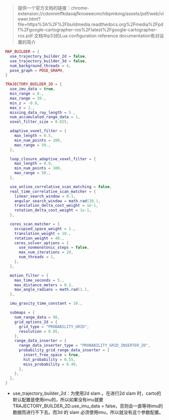 > 提供一个官方文档的链接：chrome-extension://cdonnmffkdaoajfknoeeecmchibpmkmg/assets/pdf/web/viewer.html?file=https%3A%2F%2Fbuildmedia.readthedocs.org%2Fmedia%2Fpdf%2Fgoogle-cartographer-ros%2Flatest%2Fgoogle-cartographer-ros.pdf
文档中p33的Lua configuration reference documentation有对设置的简介
```lua
MAP_BUILDER = {
  use_trajectory_builder_2d = false,
  use_trajectory_builder_3d = false,
  num_background_threads = 4,
  pose_graph = POSE_GRAPH,
}
```
```lua
TRAJECTORY_BUILDER_2D = {
  use_imu_data = true,
  min_range = 0.,
  max_range = 30.,
  min_z = -0.8,
  max_z = 2.,
  missing_data_ray_length = 5.,
  num_accumulated_range_data = 1,
  voxel_filter_size = 0.025,

  adaptive_voxel_filter = {
    max_length = 0.5,
    min_num_points = 200,
    max_range = 50.,
  },

  loop_closure_adaptive_voxel_filter = {
    max_length = 0.9,
    min_num_points = 100,
    max_range = 50.,
  },

  use_online_correlative_scan_matching = false,
  real_time_correlative_scan_matcher = {
    linear_search_window = 0.1,
    angular_search_window = math.rad(20.),
    translation_delta_cost_weight = 1e-1,
    rotation_delta_cost_weight = 1e-1,
  },

  ceres_scan_matcher = {
    occupied_space_weight = 1.,
    translation_weight = 10.,
    rotation_weight = 40.,
    ceres_solver_options = {
      use_nonmonotonic_steps = false,
      max_num_iterations = 20,
      num_threads = 1,
    },
  },

  motion_filter = {
    max_time_seconds = 5.,
    max_distance_meters = 0.2,
    max_angle_radians = math.rad(1.),
  },

  imu_gravity_time_constant = 10.,

  submaps = {
    num_range_data = 90,
    grid_options_2d = {
      grid_type = "PROBABILITY_GRID",
      resolution = 0.05,
    },
    range_data_inserter = {
      range_data_inserter_type = "PROBABILITY_GRID_INSERTER_2D",
      probability_grid_range_data_inserter = {
        insert_free_space = true,
        hit_probability = 0.55,
        miss_probability = 0.49,
      },
    },
  },
}
```
* use_trajectory_builder_2d：为使用2d slam 。在进行2d slam 时，carto的默认配置是使用imu的，所以如果没有imu就要TRAJECTORY_BUILDER_2D.use_imu_data = false，否则会一直等待imu的数据而进行不下去。而3d 的 slam 必须使用imu，所以就没有这个参数配置。
